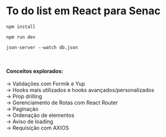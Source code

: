 # To do list em React para Senac

```
npm install
```
```
npm run dev
```
```
json-server --watch db.json
```
<br><br>
<b>Conceitos explorados:</b><br><br>
→ Validações com Formik e Yup <br>
→ Hooks mais utilizados e hooks avançados/personalizados<br>
→ Prop drilling<br>
→ Gerenciamento de Rotas com React Router<br>
→ Paginação<br>
→ Ordenação de elementos<br>
→ Aviso de loading<br>
→ Requisição com AXIOS<br>

